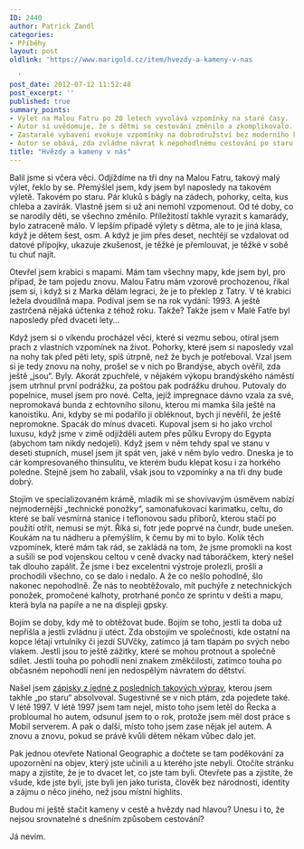 ```yaml
---
ID: 2440
author: Patrick Zandl
categories:
- Příběhy
layout: post
oldlink: 'https://www.marigold.cz/item/hvezdy-a-kameny-v-nas

  '
post_date: 2012-07-12 11:52:48
post_excerpt: ''
published: true
summary_points:
- Výlet na Malou Fatru po 20 letech vyvolává vzpomínky na staré časy.
- Autor si uvědomuje, že s dětmi se cestování změnilo a zkomplikovalo.
- Zastaralé vybavení evokuje vzpomínky na dobrodružství bez moderního komfortu.
- Autor se obává, zda zvládne návrat k nepohodlnému cestování po staru.
title: "Hvězdy a kameny v nás"
---
```


Balil jsme si včera věci. Odjíždíme na tři dny na Malou Fatru, takový malý výlet, řeklo by se. Přemýšlel jsem, kdy jsem byl naposledy na takovém výletě. Takovém po staru. Pár kluků s bágly na zádech, pohorky, celta, kus chleba a zavírák. Vlastně jsem si už ani nemohl vzpomenout. Od té doby, co se narodily děti, se všechno změnilo. Příležitostí takhle vyrazit s kamarády, bylo zatraceně málo. V lepším případě výlety s dětma, ale to je jiná klasa, když je dětem šest, osm. A když je jim přes deset, nechtějí se vzdalovat od datové přípojky, ukazuje zkušenost, je těžké je přemlouvat, je těžké v sobě tu chuť najít. 

Otevřel jsem krabici s mapami. Mám tam všechny mapy, kde jsem byl, pro případ, že tam pojedu znovu. Malou Fatru mám vzorově prochozenou, říkal jsem si, i když si z Marka dělám legraci, že je to překlep z Tatry. V té krabici ležela dvoudílná mapa. Podíval jsem se na rok vydání: 1993. A ještě zastrčená nějaká účtenka z téhož roku. Takže? Takže jsem v Malé Fatře byl naposledy před dvaceti lety…

Když jsem si o víkendu procházel věci, které si vezmu sebou, otíral jsem prach z vlastních vzpomínek na život. Pohorky, které jsem si naposledy vzal na nohy tak před pěti lety, spíš útrpně, než že bych je potřeboval. Vzal jsem si je tedy znovu na nohy, prošel se v nich po Brandýse, abych ověřil, zda ještě „jsou“. Byly. Akorát zpuchřelé, v nějakém výkopu brandýského náměstí jsem utrhnul první podrážku, za poštou pak podrážku druhou. Putovaly do popelnice, musel jsem pro nové. Celta, jejíž impregnace dávno vzala za své, nepromokavá bunda z echtovního silonu, kterou mi mamka šila ještě na kanoistiku. Ani, kdyby se mi podařilo ji obléknout, bych jí nevěřil, že ještě nepromokne. Spacák do mínus dvaceti. Kupoval jsem si ho jako vrchol luxusu, když jsme v zimě odjížděli autem přes půlku Evropy do Egypta (abychom tam nikdy nedojeli). Když jsem v něm tehdy spal ve stanu v deseti stupních, musel jsem jít spát ven, jaké v něm bylo vedro. Dneska je to cár kompresovaného thinsulitu, ve kterém budu klepat kosu i za horkého poledne. Stejně jsem ho zabalil, však jsou to vzpomínky a na tři dny bude dobrý.

Stojím ve specializovaném krámě, mladík mi se shovívavým úsměvem nabízí nejmodernější „technické ponožky“, samonafukovací karimatku, celtu, do které se balí vesmírná stanice i teflonovou sadu příborů, kterou stačí po použití otřít, nemusí se mýt. Říká si, fotr jede poprvé na čundr, bude unešen. Koukám na tu nádheru a přemýšlím, k čemu by mi to bylo. Kolik těch vzpomínek, které mám tak rád, se zakládá na tom, že jsme promokli na kost a sušili se pod vojenskou celtou v ceně dvacky nad táboráčkem, který nešel tak dlouho zapálit. Že jsme i bez excelentní výstroje prolezli, prošli a prochodili všechno, co se dalo i nedalo. A že co nešlo pohodlně, šlo nakonec nepohodlně. Že nás to neobtěžovalo, mít puchýře z netechnických ponožek, promočené kalhoty, protrhané pončo ze sprintu v dešti a mapu, která byla na papíře a ne na displeji gpsky.

Bojím se doby, kdy mě to obtěžovat bude. Bojím se toho, jestli ta doba už nepřišla a jestli zvládnu jí utéct. Zda obstojím ve společnosti, kde ostatní na kopce létají vrtulníky či jezdí SUVčky, zatímco já tam tlapám po svých nebo vlakem. Jestli jsou to ještě zážitky, které se mohou protnout a společně sdílet. Jestli touha po pohodlí není znakem změkčilosti, zatímco touha po občasném nepohodlí není jen nedospělým návratem do dětství. 

Našel jsem <a href="http://www.inext.cz/astrologician/1expdru0.htm">zápisky z jedné z posledních takových výprav</a>, kterou jsem takhle „po staru“ absolvoval. Sugestivně se v nich ptám, zda pojedete také. V létě 1997. V létě 1997 jsem tam nejel, místo toho jsem letěl do Řecka a probloumal ho autem, odsunul jsem to o rok, protože jsem měl dost práce s Mobil serverem. A pak o další, místo toho jsem zase nějak jel autem. A znovu a znovu, pokud se právě kvůli dětem někam vůbec dalo jet.  

Pak jednou otevřete National Geographic a dočtete se tam poděkování za upozornění na objev, který jste učinili a u kterého jste nebyli. Otočíte stránku mapy a zjistíte, že je to dvacet let, co jste tam byli. Otevřete pas a zjistíte, že všude, kde jste byli, jste byli jen jako turista, člověk bez národnosti, identity a zájmu o něco jiného, než jsou místní highlits. 

Budou mi ještě stačit kameny v cestě a hvězdy nad hlavou? Unesu i to, že nejsou srovnatelné s dnešním způsobem cestování? 

Já nevím.